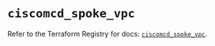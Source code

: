 # `ciscomcd_spoke_vpc`

Refer to the Terraform Registry for docs: [`ciscomcd_spoke_vpc`](https://registry.terraform.io/providers/ciscodevnet/ciscomcd/25.9.1/docs/resources/spoke_vpc).
